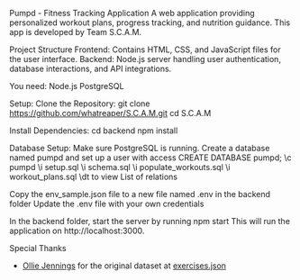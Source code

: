 Pumpd - Fitness Tracking Application
A web application providing personalized workout plans, progress tracking, and nutrition guidance. This app is developed by Team S.C.A.M.


Project Structure
Frontend: Contains HTML, CSS, and JavaScript files for the user interface.
Backend: Node.js server handling user authentication, database interactions, and API integrations.

You need:
Node.js
PostgreSQL

Setup:
Clone the Repository:
git clone https://github.com/whatreaper/S.C.A.M.git
cd S.C.A.M

Install Dependencies: 
cd backend
npm install

Database Setup:
Make sure PostgreSQL is running.
Create a database named pumpd and set up a user with access
CREATE DATABASE pumpd;
\c pumpd
\i setup.sql
\i schema.sql
\i populate_workouts.sql
\i workout_plans.sql
\dt to view List of relations

Copy the env_sample.json file to a new file named .env in the backend folder
Update the .env file with your own credentials

In the backend folder, start the server by running
npm start
This will run the application on http://localhost:3000.

Special Thanks
- [Ollie Jennings](https://github.com/OllieJennings) for the original dataset at [exercises.json](https://github.com/wrkout/exercises.json)

